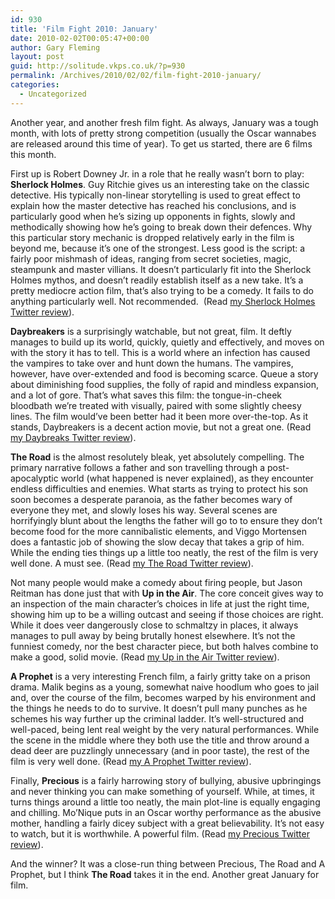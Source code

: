 ```yaml
---
id: 930
title: 'Film Fight 2010: January'
date: 2010-02-02T00:05:47+00:00
author: Gary Fleming
layout: post
guid: http://solitude.vkps.co.uk/?p=930
permalink: /Archives/2010/02/02/film-fight-2010-january/
categories:
  - Uncategorized
---
```

Another year, and another fresh film fight. As always, January was a tough month, with lots of pretty strong competition (usually the Oscar wannabes are released around this time of year). To get us started, there are 6 films this month.

First up is Robert Downey Jr. in a role that he really wasn&#8217;t born to play: **Sherlock Holmes**. Guy Ritchie gives us an interesting take on the classic detective. His typically non-linear storytelling is used to great effect to explain how the master detective has reached his conclusions, and is particularly good when he&#8217;s sizing up opponents in fights, slowly and methodically showing how he&#8217;s going to break down their defences. Why this particular story mechanic is dropped relatively early in the film is beyond me, because it&#8217;s one of the strongest. Less good is the script: a fairly poor mishmash of ideas, ranging from secret societies, magic, steampunk and master villians. It doesn&#8217;t particularly fit into the Sherlock Holmes mythos, and doesn&#8217;t readily establish itself as a new take. It&#8217;s a pretty mediocre action film, that&#8217;s also trying to be a comedy. It fails to do anything particularly well. Not recommended.  (Read [my Sherlock Holmes Twitter review](http://twitter.com/garyfleming/status/7313858309)).

**Daybreakers** is a surprisingly watchable, but not great, film. It deftly manages to build up its world, quickly, quietly and effectively, and moves on with the story it has to tell. This is a world where an infection has caused the vampires to take over and hunt down the humans. The vampires, however, have over-extended and food is becoming scarce. Queue a story about diminishing food supplies, the folly of rapid and mindless expansion, and a lot of gore. That&#8217;s what saves this film: the tongue-in-cheek bloodbath we&#8217;re treated with visually, paired with some slightly cheesy lines. The film would&#8217;ve been better had it been more over-the-top. As it stands, Daybreakers is a decent action movie, but not a great one. (Read [my Daybreaks Twitter review](http://twitter.com/garyfleming/status/7493111154)).

**The Road** is the almost resolutely bleak, yet absolutely compelling. The primary narrative follows a father and son travelling through a post-apocalyptic world (what happened is never explained), as they encounter endless difficulties and enemies. What starts as trying to protect his son soon becomes a desperate paranoia, as the father becomes wary of everyone they met, and slowly loses his way. Several scenes are horrifyingly blunt about the lengths the father will go to to ensure they don&#8217;t become food for the more cannibalistic elements, and Viggo Mortensen does a fantastic job of showing the slow decay that takes a grip of him. While the ending ties things up a little too neatly, the rest of the film is very well done. A must see. (Read [my The Road Twitter review](http://twitter.com/garyfleming/status/7597149764)).

Not many people would make a comedy about firing people, but Jason Reitman has done just that with **Up in the Air**. The core conceit gives way to an inspection of the main character&#8217;s choices in life at just the right time, showing him up to be a willing outcast and seeing if those choices are right. While it does veer dangerously close to schmaltzy in places, it always manages to pull away by being brutally honest elsewhere. It&#8217;s not the funniest comedy, nor the best character piece, but both halves combine to make a good, solid movie. (Read [my Up in the Air Twitter review](http://twitter.com/garyfleming/status/7862400594)).

**A Prophet** is a very interesting French film, a fairly gritty take on a prison drama. Malik begins as a young, somewhat naive hoodlum who goes to jail and, over the course of the film, becomes warped by his environment and the things he needs to do to survive. It doesn&#8217;t pull many punches as he schemes his way further up the criminal ladder. It&#8217;s well-structured and well-paced, being lent real weight by the very natural performances. While the scene in the middle where they both use the title and throw around a dead deer are puzzlingly unnecessary (and in poor taste), the rest of the film is very well done. (Read [my A Prophet Twitter review](http://twitter.com/garyfleming/status/8151079914)).

Finally, **Precious** is a fairly harrowing story of bullying, abusive upbringings and never thinking you can make something of yourself. While, at times, it turns things around a little too neatly, the main plot-line is equally engaging and chilling. Mo&#8217;Nique puts in an Oscar worthy performance as the abusive mother, handling a fairly dicey subject with a great believability. It&#8217;s not easy to watch, but it is worthwhile. A powerful film. (Read [my Precious Twitter review](http://twitter.com/garyfleming/status/8414638989)).

And the winner? It was a close-run thing between Precious, The Road and A Prophet, but I think **The Road** takes it in the end. Another great January for film.